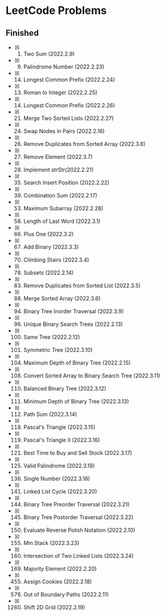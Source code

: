 # LeetCode Problems

## Finished

- [x] 1.  Two Sum (2022.2.9)
- [x] 9.  Palindrome Number (2022.2.23)
- [x] 14. Longest Common Prefix (2022.2.24)
- [x] 13. Roman to Integer (2022.2.25)
- [x] 14. Longest Common Prefix (2022.2.26)
- [x] 21. Merge Two Sorted Lists (2022.2.27)
- [x] 24. Swap Nodes in Pairs (2022.2.16)
- [x] 26. Remove Duplicates from Sorted Array (2022.3.8)
- [x] 27. Remove Element (2022.3.7)
- [x] 28. Implement strStr(2022.2.21)
- [x] 35. Search Insert Position (2022.2.22)
- [x] 39. Combination Sum (2022.2.17)
- [x] 53. Maximum Subarray (2022.2.28)
- [x] 58. Length of Last Word (2022.3.1)
- [x] 66. Plus One (2022.3.2)
- [x] 67. Add Binary (2022.3.3)
- [x] 70. Climbing Stairs (2022.3.4)
- [x] 78. Subsets (2022.2.14)
- [x] 83. Remove Duplicates from Sorted List (2022.3.5)
- [x] 88. Merge Sorted Array (2022.3.6)
- [x] 94. Binary Tree Inorder Traversal (2022.3.9)
- [x] 96. Unique Binary Search Trees (2022.2.13)
- [x] 100. Same Tree (2022.2.12)
- [x] 101. Symmetric Tree (2022.3.10)
- [x] 104. Maximum Depth of Binary Tree (2022.2.15)
- [x] 108. Convert Sorted Array to Binary Search Tree (2022.3.11)
- [x] 110. Balanced Binary Tree (2022.3.12)
- [x] 111. Minimum Depth of Binary Tree (2022.3.13)
- [x] 112. Path Sum (2022.3.14)
- [x] 118. Pascal's Triangle (2022.3.15)
- [x] 119. Pascal's Triangle II (2022.3.16)
- [x] 121. Best Time to Buy and Sell Stock (2022.3.17)
- [x] 125. Valid Palindrome (2022.3.19)
- [x] 136. Single Number (2022.3.18)
- [x] 141. Linked List Cycle (2022.3.20)
- [x] 144. Binary Tree Preorder Traversal (2022.3.21)
- [x] 145. Binary Tree Postorder Traversal (2022.3.22)
- [x] 150. Evaluate Reverse Polish Notation (2022.2.10)
- [x] 155. Min Stack (2022.3.23)
- [x] 160. Intersection of Two Linked Lists (2022.3.24)
- [x] 169. Majority Element (2022.2.20)
- [x] 455. Assign Cookies (2022.2.18)
- [x] 576. Out of Boundary Paths (2022.2.11)
- [x] 1260. Shift 2D Grid (2022.2.19)
